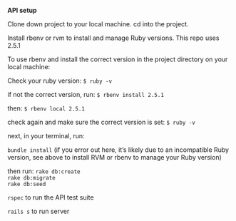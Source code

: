 **API setup**

Clone down project to your local machine. cd into the project.

Install rbenv or rvm to install and manage Ruby versions. This repo uses 2.5.1

To use rbenv and install the correct version in the project directory on your local machine:

Check your ruby version:
`$ ruby -v`

if not the correct version, run:
`$ rbenv install 2.5.1`

then:
`$ rbenv local 2.5.1`

check again and make sure the correct version is set:
`$ ruby -v`

next, in your terminal, run:

`bundle install` (if you error out here, it’s likely due to an incompatible Ruby version, see above to install RVM or rbenv to manage your Ruby version)

then run:
`rake db:create`  
`rake db:migrate`  
`rake db:seed`  

`rspec` to run the API test suite

`rails s` to run server
